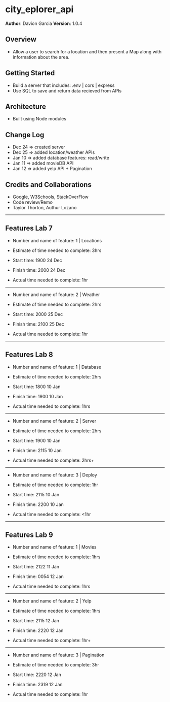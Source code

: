 # city_eplorer_api

**Author**: Davion Garcia
**Version**: 1.0.4

## Overview

- Allow a user to search for a location and then present a Map along with information about the area.

## Getting Started

- Build a server that includes: .env | cors | express
- Use SQL to save and return data recieved from APIs

## Architecture

- Built using Node modules

## Change Log

- Dec 24 => created server
- Dec 25 => added location/weather APIs
- Jan 10 => added database features: read/write
- Jan 11 => added movieDB API
- Jan 12 => added yelp API + Pagination

## Credits and Collaborations

- Google, W3Schools, StackOverFlow
- Code review/Remo
- Taylor Thorton, Authur Lozano

---

## Features Lab 7

- Number and name of feature: 1 | Locations

- Estimate of time needed to complete: 3hrs

- Start time: 1900 24 Dec

- Finish time: 2000 24 Dec

- Actual time needed to complete: 1hr

---

- Number and name of feature: 2 | Weather

- Estimate of time needed to complete: 2hrs

- Start time: 2000 25 Dec

- Finish time: 2100 25 Dec

- Actual time needed to complete: 1hr

---

## Features Lab 8

- Number and name of feature: 1 | Database

- Estimate of time needed to complete: 2hrs

- Start time: 1800 10 Jan

- Finish time: 1900 10 Jan

- Actual time needed to complete: 1hrs

---

- Number and name of feature: 2 | Server

- Estimate of time needed to complete: 2hrs

- Start time: 1900 10 Jan

- Finish time: 2115 10 Jan

- Actual time needed to complete: 2hrs+

---

- Number and name of feature: 3 | Deploy

- Estimate of time needed to complete: 1hr

- Start time: 2115 10 Jan

- Finish time: 2200 10 Jan

- Actual time needed to complete: <1hr

---

## Features Lab 9

- Number and name of feature: 1 | Movies

- Estimate of time needed to complete: 1hrs

- Start time: 2122 11 Jan

- Finish time: 0054 12 Jan

- Actual time needed to complete: 1hrs

---

- Number and name of feature: 2 | Yelp

- Estimate of time needed to complete: 1hrs

- Start time: 2115 12 Jan

- Finish time: 2220 12 Jan

- Actual time needed to complete: 1hr+

---

- Number and name of feature: 3 | Pagination

- Estimate of time needed to complete: 3hr

- Start time: 2220 12 Jan

- Finish time: 2319 12 Jan

- Actual time needed to complete: 1hr
